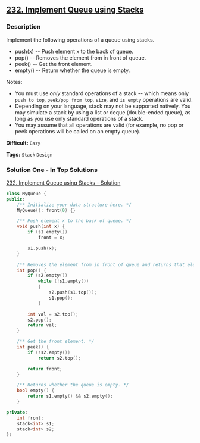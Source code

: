 ## [232. Implement Queue using Stacks](https://leetcode.com/problems/implement-queue-using-stacks/description/)

### Description

Implement the following operations of a queue using stacks.

- push(x) -- Push element x to the back of queue.
- pop() -- Removes the element from in front of queue.
- peek() -- Get the front element.
- empty() -- Return whether the queue is empty.

Notes:

- You must use *only* standard operations of a stack -- which means only `push to top`, `peek/pop from top`, `size`, and `is empty` operations are valid.
- Depending on your language, stack may not be supported natively. You may simulate a stack by using a list or deque (double-ended queue), as long as you use only standard operations of a stack.
- You may assume that all operations are valid (for example, no pop or peek operations will be called on an empty queue).



**Difficult:** `Easy`

**Tags:** `Stack` `Design`



### Solution One - In Top Solutions

[232. Implement Queue using Stacks - Solution](https://leetcode.com/problems/implement-queue-using-stacks/solution/)

```c++
class MyQueue {
public:
    /** Initialize your data structure here. */
    MyQueue(): front(0) {}

    /** Push element x to the back of queue. */
    void push(int x) {
        if (s1.empty())
            front = x;

        s1.push(x);
    }

    /** Removes the element from in front of queue and returns that element. */
    int pop() {
        if (s2.empty())
            while (!s1.empty())
            {
                s2.push(s1.top());
                s1.pop();
            }

        int val = s2.top();
        s2.pop();
        return val;
    }

    /** Get the front element. */
    int peek() {
        if (!s2.empty())
            return s2.top();

        return front;
    }

    /** Returns whether the queue is empty. */
    bool empty() {
        return s1.empty() && s2.empty();
    }

private:
    int front;
    stack<int> s1;
    stack<int> s2;
};
```



